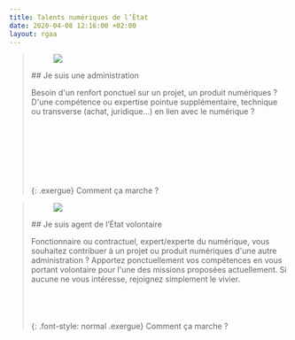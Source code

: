 ```yaml
---
title: Talents numériques de l’État
date: 2020-04-08 12:16:00 +02:00
layout: rgaa
---
```


<style>
         .button {
         background-color: none;
         border: 1px solid white;
         color: white;
         padding: 10px 10px;
         text-align: center;
         text-decoration: none;
         display: inline-block;
         font-size: 20px;
         margin: 4px 2px;
         cursor: pointer;
         }
      </style>

> <figure class='image-left' style='width: 4%;'><img src="/uploads/fleche-droite.png"/></figure>## Je suis une administration
> 
> Besoin d'un renfort ponctuel sur un projet, un produit numériques ? D'une compétence ou expertise pointue supplémentaire, technique ou transverse (achat, juridique...) en lien avec le numérique ? 
> 
><a href="https://sgmap.sphinxdeclic.com/d/s/b5osl9" class="button"><p class="normal">Proposer une mission<p></a>
{: .exergue}
Comment ça marche ?


> <figure class='image-left' style='width: 5%;'><img src="/uploads/fleche-droite.png"/></figure>## Je suis agent de l’État volontaire
> 
> Fonctionnaire ou contractuel, expert/experte du numérique, vous souhaitez contribuer à un projet ou produit numériques d'une autre administration ? Apportez ponctuellement vos compétences en vous portant volontaire pour l'une des missions proposées actuellement.
> Si aucune ne vous intéresse, rejoignez simplement le vivier.
> 
> <a href="https://sgmap.sphinxdeclic.com/d/s/b5osl9" class="button"><font-style: normal;>Proposer mon expertise</h3></a> 
{: .font-style: normal .exergue}
> Comment ça marche ?